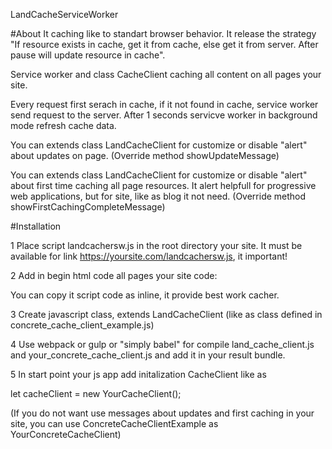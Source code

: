 LandCacheServiceWorker

#About
It caching like to standart browser behavior.
It release the strategy "If resource exists in cache, get it from cache, else get it from server. After pause  will  update resource in cache".

Service worker and class CacheClient caching all content on all pages your site.

Every request first serach in cache, if it not found in cache, service worker send request to the server.
After 1 seconds servicve worker in background mode refresh cache data.

You can extends class LandCacheClient for customize or disable "alert" about updates on page.
(Override method showUpdateMessage)

You can extends class LandCacheClient for customize or disable "alert" about first time caching all page resources.
It alert helpfull for progressive web applications, but for site, like as blog it not need.
(Override method showFirstCachingCompleteMessage)

#Installation

1 Place script landcachersw.js in the root directory your site.
It must be available for link https://yoursite.com/landcachersw.js, it important!

2 Add in begin html code all pages your site code:
  <script src="/js/landcacherswinstaller.js"></script>
You can copy it script code as inline, it provide best work cacher.

3 Create javascript class, extends LandCacheClient (like as class defined in concrete_cache_client_example.js)

4 Use webpack or gulp or "simply babel" for compile land_cache_client.js and  your_concrete_cache_client.js and add it 
in your result bundle. 

5 In start point your js app add initalization CacheClient like as 

  let cacheClient = new YourCacheClient();
  
(If you do not want use messages about updates and first caching in your site, you can use ConcreteCacheClientExample as YourConcreteCacheClient)
